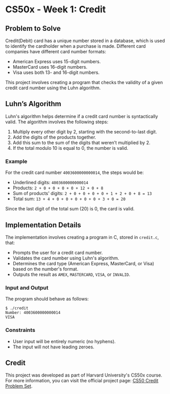 # CS50x - Week 1: Credit

## Problem to Solve

 Credit(Debit) card has a unique number stored in a database, which is used to identify the cardholder when a purchase is made. Different card companies have different card number formats: 

- American Express uses 15-digit numbers.
- MasterCard uses 16-digit numbers.
- Visa uses both 13- and 16-digit numbers.

This project involves creating a program that checks the validity of a given credit card number using the Luhn algorithm.

## Luhn’s Algorithm

Luhn's algorithm helps determine if a credit card number is syntactically valid. The algorithm involves the following steps:

1. Multiply every other digit by 2, starting with the second-to-last digit.
2. Add the digits of the products together.
3. Add this sum to the sum of the digits that weren’t multiplied by 2.
4. If the total modulo 10 is equal to 0, the number is valid.

### Example

For the credit card number `4003600000000014`, the steps would be:

- Underlined digits: `4003600000000014`
- Products: `2 + 0 + 0 + 0 + 0 + 12 + 0 + 8`
- Sum of products' digits: `2 + 0 + 0 + 0 + 0 + 1 + 2 + 0 + 8 = 13`
- Total sum: `13 + 4 + 0 + 0 + 0 + 0 + 0 + 3 + 0 = 20`

Since the last digit of the total sum (20) is 0, the card is valid.

## Implementation Details

The implementation involves creating a program in C, stored in `credit.c`, that:

- Prompts the user for a credit card number.
- Validates the card number using Luhn's algorithm.
- Determines the card type (American Express, MasterCard, or Visa) based on the number's format.
- Outputs the result as `AMEX`, `MASTERCARD`, `VISA`, or `INVALID`.

### Input and Output

The program should behave as follows:
``` 
$ ./credit
Number: 4003600000000014
VISA
```

### Constraints

- User input will be entirely numeric (no hyphens).
- The input will not have leading zeroes.

## Credit

This project was developed as part of Harvard University's CS50x course. For more information, you can visit the official project page: [CS50 Credit Problem Set](https://cs50.harvard.edu/x/2024/psets/1/credit/).


